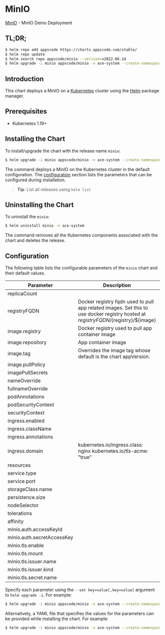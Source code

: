 # MinIO

[MinIO](https://github.com/bytebuilders) - MinIO Demo Deployment

## TL;DR;

```bash
$ helm repo add appscode https://charts.appscode.com/stable/
$ helm repo update
$ helm search repo appscode/minio --version=v2022.06.14
$ helm upgrade -i minio appscode/minio -n ace-system --create-namespace --version=v2022.06.14
```

## Introduction

This chart deploys a MinIO on a [Kubernetes](http://kubernetes.io) cluster using the [Helm](https://helm.sh) package manager.

## Prerequisites

- Kubernetes 1.19+

## Installing the Chart

To install/upgrade the chart with the release name `minio`:

```bash
$ helm upgrade -i minio appscode/minio -n ace-system --create-namespace --version=v2022.06.14
```

The command deploys a MinIO on the Kubernetes cluster in the default configuration. The [configuration](#configuration) section lists the parameters that can be configured during installation.

> **Tip**: List all releases using `helm list`

## Uninstalling the Chart

To uninstall the `minio`:

```bash
$ helm uninstall minio -n ace-system
```

The command removes all the Kubernetes components associated with the chart and deletes the release.

## Configuration

The following table lists the configurable parameters of the `minio` chart and their default values.

|         Parameter          |                                                             Description                                                              |          Default          |
|----------------------------|--------------------------------------------------------------------------------------------------------------------------------------|---------------------------|
| replicaCount               |                                                                                                                                      | <code>1</code>            |
| registryFQDN               | Docker registry fqdn used to pull app related images. Set this to use docker registry hosted at ${registryFQDN}/${registry}/${image} | <code>""</code>           |
| image.registry             | Docker registry used to pull app container image                                                                                     | <code>minio</code>        |
| image.repository           | App container image                                                                                                                  | <code>minio</code>        |
| image.tag                  | Overrides the image tag whose default is the chart appVersion.                                                                       | <code>""</code>           |
| image.pullPolicy           |                                                                                                                                      | <code>IfNotPresent</code> |
| imagePullSecrets           |                                                                                                                                      | <code>[]</code>           |
| nameOverride               |                                                                                                                                      | <code>""</code>           |
| fullnameOverride           |                                                                                                                                      | <code>""</code>           |
| podAnnotations             |                                                                                                                                      | <code>{}</code>           |
| podSecurityContext         |                                                                                                                                      | <code>{}</code>           |
| securityContext            |                                                                                                                                      | <code>{}</code>           |
| ingress.enabled            |                                                                                                                                      | <code>true</code>         |
| ingress.className          |                                                                                                                                      | <code>""</code>           |
| ingress.annotations        |                                                                                                                                      | <code>{}</code>           |
| ingress.domain             | kubernetes.io/ingress.class: nginx kubernetes.io/tls-acme: "true"                                                                    | <code>""</code>           |
| resources                  |                                                                                                                                      | <code>{}</code>           |
| service.type               |                                                                                                                                      | <code>ClusterIP</code>    |
| service.port               |                                                                                                                                      | <code>9000</code>         |
| storageClass.name          |                                                                                                                                      | <code>""</code>           |
| persistence.size           |                                                                                                                                      | <code>10Gi</code>         |
| nodeSelector               |                                                                                                                                      | <code>{}</code>           |
| tolerations                |                                                                                                                                      | <code>[]</code>           |
| affinity                   |                                                                                                                                      | <code>{}</code>           |
| minio.auth.accessKeyId     |                                                                                                                                      | <code>""</code>           |
| minio.auth.secretAccessKey |                                                                                                                                      | <code>""</code>           |
| minio.tls.enable           |                                                                                                                                      | <code>true</code>         |
| minio.tls.mount            |                                                                                                                                      | <code>false</code>        |
| minio.tls.issuer.name      |                                                                                                                                      | <code>""</code>           |
| minio.tls.issuer.kind      |                                                                                                                                      | <code>""</code>           |
| minio.tls.secret.name      |                                                                                                                                      | <code>""</code>           |


Specify each parameter using the `--set key=value[,key=value]` argument to `helm upgrade -i`. For example:

```bash
$ helm upgrade -i minio appscode/minio -n ace-system --create-namespace --version=v2022.06.14 --set replicaCount=1
```

Alternatively, a YAML file that specifies the values for the parameters can be provided while
installing the chart. For example:

```bash
$ helm upgrade -i minio appscode/minio -n ace-system --create-namespace --version=v2022.06.14 --values values.yaml
```
